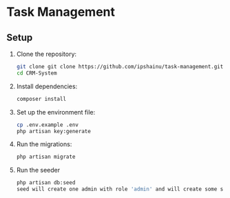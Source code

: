 # Task Management

## Setup

1. Clone the repository:
    ```bash
    git clone git clone https://github.com/ipshainu/task-management.git
    cd CRM-System
    ```

2. Install dependencies:
    ```bash
    composer install
    ```

3. Set up the environment file:
    ```bash
    cp .env.example .env
    php artisan key:generate
    ```

4. Run the migrations:
    ```bash
    php artisan migrate
    ```

5. Run the seeder
    ```bash
    php artisan db:seed
    seed will create one admin with role 'admin' and will create some sample task for this user
    ```
